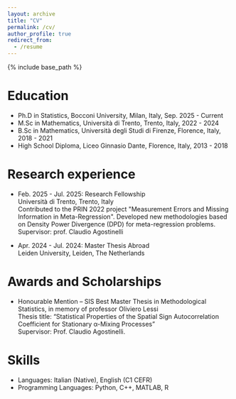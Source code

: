 ```yaml
---
layout: archive
title: "CV"
permalink: /cv/
author_profile: true
redirect_from:
  - /resume
---
```


{% include base_path %}

Education
======
* Ph.D in Statistics, Bocconi University, Milan, Italy, Sep. 2025 - Current
* M.Sc in Mathematics, Università di Trento, Trento, Italy, 2022 - 2024
* B.Sc in Mathematics, Università degli Studi di Firenze, Florence, Italy, 2018 - 2021
* High School Diploma, Liceo Ginnasio Dante, Florence, Italy, 2013 - 2018

Research experience
======
* Feb. 2025 - Jul. 2025: Research Fellowship\
  Università di Trento, Trento, Italy\
  Contributed to the PRIN 2022 project "Measurement Errors and Missing Information      in Meta-Regression". Developed new methodologies based on Density Power Divergence (DPD) for meta-regression problems.\
  Supervisor: prof. Claudio Agostinelli

* Apr. 2024 - Jul. 2024: Master Thesis Abroad\
  Leiden University, Leiden, The Netherlands

Awards and Scholarships
======
* Honourable Mention – SIS Best Master Thesis in Methodological Statistics, in memory of professor Oliviero Lessi\
  Thesis title: “Statistical Properties of the Spatial Sign Autocorrelation Coefficient for Stationary α-Mixing Processes” \
Supervisor: Prof. Claudio Agostinelli.
  
Skills
======
* Languages: Italian (Native), English (C1 CEFR)
* Programming Languages: Python, C++, MATLAB, R
